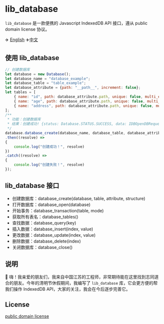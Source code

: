 # lib_database

`lib_database` 是一款便携的 Javascript IndexedDB API 接口，遵从 public domain license 协议。

✈️ [English](https://github.com/EngineerYuan/lib_database/blob/main/README.md) ✈️[中文](https://github.com/EngineerYuan/lib_database/blob/main/README_ZH-CN.md)

## 使用 lib_database

``` js
// 创建数据库
let database = new Database();
let database_name = "database_example";
let database_table = "table_example";
let database_attribute = {path: "__path__", increment: false};
let tables = [
    { name: "id", path: database_attribute.path, unique: false, multi_entry: false },
    { name: "age", path: database_attribute.path, unique: false, multi_entry: false },
    { name: "address", path: database_attribute.path, unique: false, multi_entry: false }
];
/**
 * 功能：创建数据库
 * 结果：创建成功! {status: Database.STATUS.SUCCESS, data: IDBOpenDBRequest}
 */
database.database_create(database_name, database_table, database_attribute, tables)
.then((resolve) =>
{
    console.log("创建成功！", resolve)
})
.catch((resolve) =>
{
    console.log("创建失败！", resolve)
});
```

## lib_database 接口

+ 创建数据库：database_create(database, table, attribute, structure)
+ 打开数据库：database_open(database)
+ 开始事务：database_transaction(table, mode)
+ 获取所有表名：database_tables()
+ 查找数据：database_query(key)
+ 插入数据：database_insert(index, value)
+ 更改数据：database_update(index, value)
+ 删除数据：database_delete(index)
+ 关闭数据库：database_close()

## 说明
💌 嗨！我亲爱的朋友们，我来自中国江苏的工程师，非常期待能在这里找到志同道合的朋友。今年的清明节休假期间，我编写了 `lib_database` 库，它会更方便的帮我们操作 IndexedDB API，大家的关注，我会在今后逐步完善它。

## License
[public domain license](https://creativecommons.org/public-domain/)
